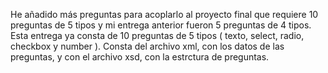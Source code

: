 He añadido más preguntas para acoplarlo al proyecto final que requiere 
10 preguntas de 5 tipos y mi entrega anterior fueron 5 preguntas de 4 tipos.
Esta entrega ya consta de 10 preguntas de 5 tipos ( texto, select, radio, checkbox y number ).
Consta del archivo xml, con los datos de las preguntas, y con el archivo xsd, con la estrctura de preguntas.
